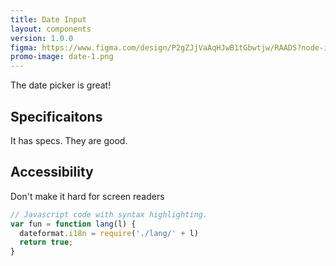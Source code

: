 ```yaml
---
title: Date Input
layout: components
version: 1.0.0
figma: https://www.figma.com/design/P2gZJjVaAqHJwB1tGbwtjw/RAADS?node-id=5178-8295&t=DaQuC2pMFYEZZcOO-1
promo-image: date-1.png
---
```


The date picker is great!

## Specificaitons

It has specs. They are good.


## Accessibility

Don't make it hard for screen readers

```js
// Javascript code with syntax highlighting.
var fun = function lang(l) {
  dateformat.i18n = require('./lang/' + l)
  return true;
}
```

